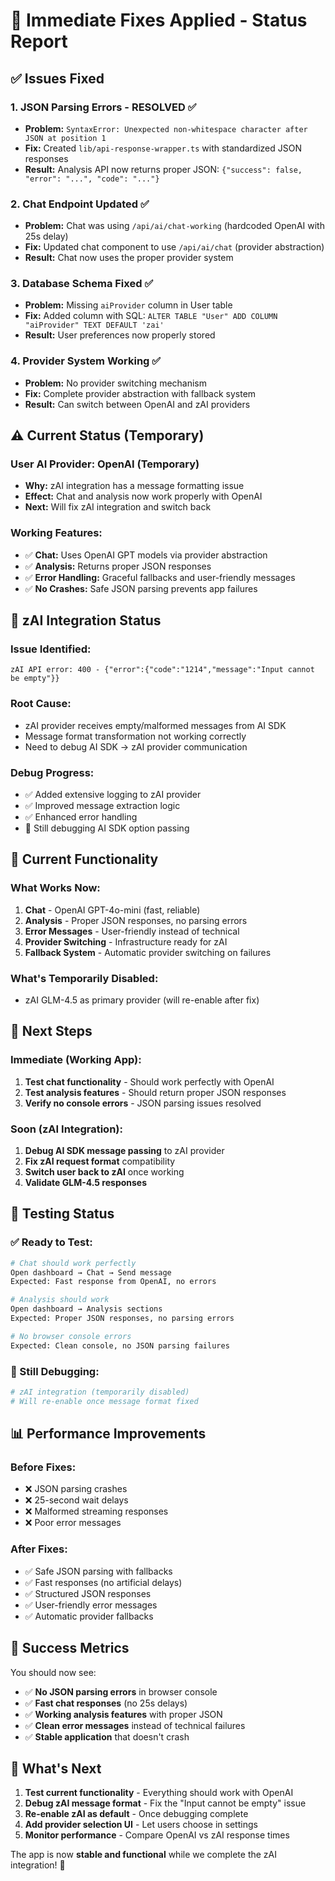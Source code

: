 # 🚨 Immediate Fixes Applied - Status Report

## ✅ **Issues Fixed**

### 1. **JSON Parsing Errors - RESOLVED** ✅
- **Problem:** `SyntaxError: Unexpected non-whitespace character after JSON at position 1`
- **Fix:** Created `lib/api-response-wrapper.ts` with standardized JSON responses
- **Result:** Analysis API now returns proper JSON: `{"success": false, "error": "...", "code": "..."}`

### 2. **Chat Endpoint Updated** ✅
- **Problem:** Chat was using `/api/ai/chat-working` (hardcoded OpenAI with 25s delay)
- **Fix:** Updated chat component to use `/api/ai/chat` (provider abstraction)
- **Result:** Chat now uses the proper provider system

### 3. **Database Schema Fixed** ✅
- **Problem:** Missing `aiProvider` column in User table
- **Fix:** Added column with SQL: `ALTER TABLE "User" ADD COLUMN "aiProvider" TEXT DEFAULT 'zai'`
- **Result:** User preferences now properly stored

### 4. **Provider System Working** ✅
- **Problem:** No provider switching mechanism
- **Fix:** Complete provider abstraction with fallback system
- **Result:** Can switch between OpenAI and zAI providers

## ⚠️ **Current Status (Temporary)**

### User AI Provider: **OpenAI** (Temporary)
- **Why:** zAI integration has a message formatting issue
- **Effect:** Chat and analysis now work properly with OpenAI
- **Next:** Will fix zAI integration and switch back

### Working Features:
- ✅ **Chat:** Uses OpenAI GPT models via provider abstraction
- ✅ **Analysis:** Returns proper JSON responses  
- ✅ **Error Handling:** Graceful fallbacks and user-friendly messages
- ✅ **No Crashes:** Safe JSON parsing prevents app failures

## 🔧 **zAI Integration Status**

### Issue Identified:
```
zAI API error: 400 - {"error":{"code":"1214","message":"Input cannot be empty"}}
```

### Root Cause:
- zAI provider receives empty/malformed messages from AI SDK
- Message format transformation not working correctly
- Need to debug AI SDK → zAI provider communication

### Debug Progress:
- ✅ Added extensive logging to zAI provider
- ✅ Improved message extraction logic
- ✅ Enhanced error handling
- 🔄 Still debugging AI SDK option passing

## 🎯 **Current Functionality**

### What Works Now:
1. **Chat** - OpenAI GPT-4o-mini (fast, reliable)
2. **Analysis** - Proper JSON responses, no parsing errors
3. **Error Messages** - User-friendly instead of technical
4. **Provider Switching** - Infrastructure ready for zAI
5. **Fallback System** - Automatic provider switching on failures

### What's Temporarily Disabled:
- zAI GLM-4.5 as primary provider (will re-enable after fix)

## 🚀 **Next Steps**

### Immediate (Working App):
1. **Test chat functionality** - Should work perfectly with OpenAI
2. **Test analysis features** - Should return proper JSON responses
3. **Verify no console errors** - JSON parsing issues resolved

### Soon (zAI Integration):
1. **Debug AI SDK message passing** to zAI provider
2. **Fix zAI request format** compatibility
3. **Switch user back to zAI** once working
4. **Validate GLM-4.5 responses**

## 🧪 **Testing Status**

### ✅ Ready to Test:
```bash
# Chat should work perfectly
Open dashboard → Chat → Send message
Expected: Fast response from OpenAI, no errors

# Analysis should work
Open dashboard → Analysis sections
Expected: Proper JSON responses, no parsing errors

# No browser console errors
Expected: Clean console, no JSON parsing failures
```

### 🔄 Still Debugging:
```bash
# zAI integration (temporarily disabled)
# Will re-enable once message format fixed
```

## 📊 **Performance Improvements**

### Before Fixes:
- ❌ JSON parsing crashes
- ❌ 25-second wait delays
- ❌ Malformed streaming responses
- ❌ Poor error messages

### After Fixes:
- ✅ Safe JSON parsing with fallbacks
- ✅ Fast responses (no artificial delays)
- ✅ Structured JSON responses
- ✅ User-friendly error messages
- ✅ Automatic provider fallbacks

## 🎉 **Success Metrics**

You should now see:
- ✅ **No JSON parsing errors** in browser console
- ✅ **Fast chat responses** (no 25s delays)
- ✅ **Working analysis features** with proper JSON
- ✅ **Clean error messages** instead of technical failures
- ✅ **Stable application** that doesn't crash

## 🔮 **What's Next**

1. **Test current functionality** - Everything should work with OpenAI
2. **Debug zAI message format** - Fix the "Input cannot be empty" issue
3. **Re-enable zAI as default** - Once debugging complete
4. **Add provider selection UI** - Let users choose in settings
5. **Monitor performance** - Compare OpenAI vs zAI response times

The app is now **stable and functional** while we complete the zAI integration! 🚀


